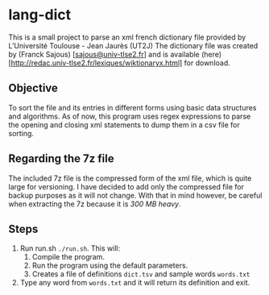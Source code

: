 # lang-dict

This is a small project to parse an xml french dictionary file provided by L’Université Toulouse - Jean Jaurès (UT2J)
The dictionary file was created by (Franck Sajous) [sajous@univ-tlse2.fr] and is available (here) [http://redac.univ-tlse2.fr/lexiques/wiktionaryx.html] for download.

## Objective

To sort the file and its entries in different forms using basic data structures and algorithms.
As of now, this program uses regex expressions to parse the opening and closing xml statements to dump them in a csv file for sorting.

## Regarding the 7z file

The included 7z file is the compressed form of the xml file, which is quite large for versioning. I have decided to add only the compressed file for backup purposes as it will not change. 
With that in mind however, be careful when extracting the 7z because it is *300 MB heavy*.

## Steps

1. Run run.sh `./run.sh`. This will: 
    1. Compile the program.
    2. Run the program using the default parameters.
    3. Creates a file of definitions `dict.tsv` and sample words `words.txt`
2. Type any word from `words.txt` and it will return its definition and exit.

## 

